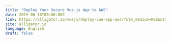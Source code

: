 ```yaml
---
title: "Deploy Your Secure Vue.js App to AWS"
date: 2019-06-18T00:00:00Z
link: https://alligator.io/vuejs/deploy-vue-app-aws/?utm_medium=RSS&utm_source=news.12bit.vn
site: alligator.io
language: English
draft: false
---
```

